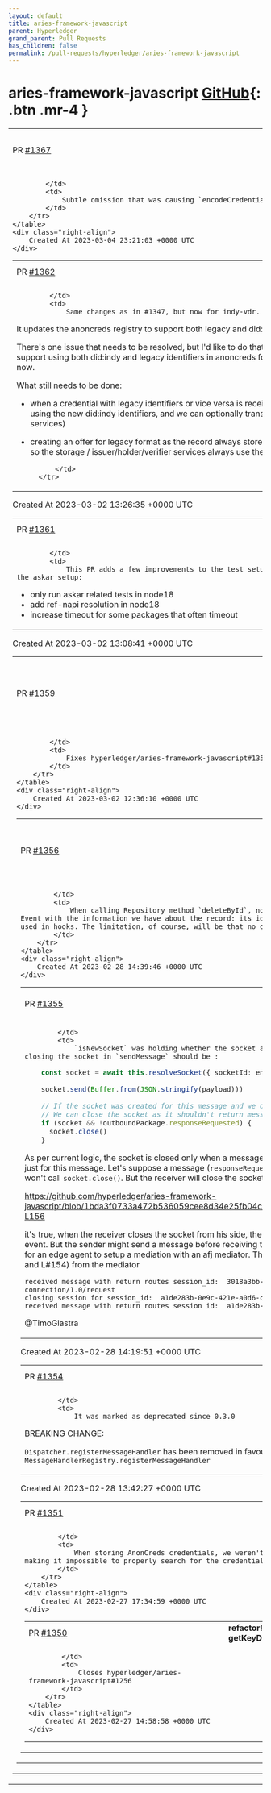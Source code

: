 ```yaml
---
layout: default
title: aries-framework-javascript
parent: Hyperledger
grand_parent: Pull Requests
has_children: false
permalink: /pull-requests/hyperledger/aries-framework-javascript
---
```


# aries-framework-javascript <span class="fs-3 right-align">[GitHub](https://github.com/hyperledger/aries-framework-javascript){: .btn .mr-4 }</span>


<div>
    <table>
        <tr>
            <td>
                PR <a href="https://github.com/hyperledger/aries-framework-javascript/pull/1367" class=".btn">#1367</a>
            </td>
            <td>
                <b>
                    fix(anoncreds): Buffer not imported from core
                </b>
            </td>
        </tr>
        <tr>
            <td>
                
            </td>
            <td>
                Subtle omission that was causing `encodeCredentialValue` to fail under React Native.
            </td>
        </tr>
    </table>
    <div class="right-align">
        Created At 2023-03-04 23:21:03 +0000 UTC
    </div>
</div>

<div>
    <table>
        <tr>
            <td>
                PR <a href="https://github.com/hyperledger/aries-framework-javascript/pull/1362" class=".btn">#1362</a>
            </td>
            <td>
                <b>
                    feat(indy-vdr)!: extend did:indy support
                </b>
            </td>
        </tr>
        <tr>
            <td>
                
            </td>
            <td>
                Same changes as in #1347, but now for indy-vdr.

It updates the anoncreds registry to support both legacy and did:indy identifiers.

There's one issue that needs to be resolved, but I'd like to do that in a separate PR, is that currently the code isn't set up in a way yet that we support using both did:indy and legacy identifiers in anoncreds for _issuance_. As the holder and verifier only do resolving, it works with both now. 

What still needs to be done:
- when a credential with legacy identifiers or vice versa is received, allow it to be shared as the other format. I want to store all credentials using the new did:indy identifiers, and we can optionally transform the identifiers to legacy when needed (in the credential/proof format services)
- creating an offer for legacy format as the record always stores using the did:indy format. I'd also like to handle this in the format services, so the storage / issuer/holder/verifier services always use the new formats. 


            </td>
        </tr>
    </table>
    <div class="right-align">
        Created At 2023-03-02 13:26:35 +0000 UTC
    </div>
</div>

<div>
    <table>
        <tr>
            <td>
                PR <a href="https://github.com/hyperledger/aries-framework-javascript/pull/1361" class=".btn">#1361</a>
            </td>
            <td>
                <b>
                    test: various improvements
                </b>
            </td>
        </tr>
        <tr>
            <td>
                
            </td>
            <td>
                This PR adds a few improvements to the test setup that should hopefully prevent timeouts, but also make sure we test the askar setup:
- only run askar related tests in node18
- add ref-napi resolution in node18
- increase timeout for some packages that often timeout
            </td>
        </tr>
    </table>
    <div class="right-align">
        Created At 2023-03-02 13:08:41 +0000 UTC
    </div>
</div>

<div>
    <table>
        <tr>
            <td>
                PR <a href="https://github.com/hyperledger/aries-framework-javascript/pull/1359" class=".btn">#1359</a>
            </td>
            <td>
                <b>
                    fix(tenant): Correctly configure storage for multi tenant agents
                </b>
            </td>
        </tr>
        <tr>
            <td>
                
            </td>
            <td>
                Fixes hyperledger/aries-framework-javascript#1353
            </td>
        </tr>
    </table>
    <div class="right-align">
        Created At 2023-03-02 12:36:10 +0000 UTC
    </div>
</div>

<div>
    <table>
        <tr>
            <td>
                PR <a href="https://github.com/hyperledger/aries-framework-javascript/pull/1356" class=".btn">#1356</a>
            </td>
            <td>
                <b>
                    fix(core): repository event when calling deleteById
                </b>
            </td>
        </tr>
        <tr>
            <td>
                
            </td>
            <td>
                When calling Repository method `deleteById`, no `RecordEvent` event is emitted. This PR fixes this by emitting the Event with the information we have about the record: its id and type. This makes the event suitable for filtering in handlers used in hooks. The limitation, of course, will be that no other information about it could be retrieved.
            </td>
        </tr>
    </table>
    <div class="right-align">
        Created At 2023-02-28 14:39:46 +0000 UTC
    </div>
</div>

<div>
    <table>
        <tr>
            <td>
                PR <a href="https://github.com/hyperledger/aries-framework-javascript/pull/1355" class=".btn">#1355</a>
            </td>
            <td>
                <b>
                    fix: isNewSocket logic
                </b>
            </td>
        </tr>
        <tr>
            <td>
                
            </td>
            <td>
                `isNewSocket` was holding whether the socket already exists to an endpoint. I think the logic for closing the socket in `sendMessage` should be : 
```ts
    const socket = await this.resolveSocket({ socketId: endpoint, endpoint, connectionId })

    socket.send(Buffer.from(JSON.stringify(payload)))

    // If the socket was created for this message and we don't have return routing enabled
    // We can close the socket as it shouldn't return messages anymore
    if (socket && !outboundPackage.responseRequested) {
      socket.close()
    }
```
As per current logic, the socket is closed only when a message has `responseRequested=false` and a new socket is created just for this message. Let's suppose a message (`responseRequested=false` and socket already exists), in this case sender won't call `socket.close()`. But the receiver will close the socket

https://github.com/hyperledger/aries-framework-javascript/blob/1bda3f0733a472b536059cee8d34e25fb04c9f2d/packages/core/src/agent/MessageReceiver.ts#L138-L156

it's true, when the receiver closes the socket from his side, the sender will also close the socket based on `socket.onclose` event. But the sender might send a message before receiving the `socket.onclose` event. I got this bug, while I was testing for an edge agent to setup a mediation with an afj mediator. This was console log (at agent/MessageReceiver.tsL#139 and L#154) from the mediator

```
received message with return routes session_id:  3018a3bb-c37b-4b22-a1f6-66c494fc3d14 <<< This is connection/1.0/request
closing session for session_id:  a1de283b-0e9c-421e-a0d6-c59ac311d048 <<<< This is didcom/trust_ping
received message with return routes session_id:  a1de283b-0e9c-421e-a0d6-c59ac311d048 <<<< this mediate-request.
```
@TimoGlastra 
            </td>
        </tr>
    </table>
    <div class="right-align">
        Created At 2023-02-28 14:19:51 +0000 UTC
    </div>
</div>

<div>
    <table>
        <tr>
            <td>
                PR <a href="https://github.com/hyperledger/aries-framework-javascript/pull/1354" class=".btn">#1354</a>
            </td>
            <td>
                <b>
                    refactor!: remove Dispatcher.registerMessageHandler
                </b>
            </td>
        </tr>
        <tr>
            <td>
                
            </td>
            <td>
                It was marked as deprecated since 0.3.0

BREAKING CHANGE:

`Dispatcher.registerMessageHandler` has been removed in favour of `MessageHandlerRegistry.registerMessageHandler`
            </td>
        </tr>
    </table>
    <div class="right-align">
        Created At 2023-02-28 13:42:27 +0000 UTC
    </div>
</div>

<div>
    <table>
        <tr>
            <td>
                PR <a href="https://github.com/hyperledger/aries-framework-javascript/pull/1351" class=".btn">#1351</a>
            </td>
            <td>
                <b>
                    fix(anoncreds-rs): save revocation registry index
                </b>
            </td>
        </tr>
        <tr>
            <td>
                
            </td>
            <td>
                When storing AnonCreds credentials, we weren't saving the revocation registry index, making it impossible to properly search for the credential in `RevocationNotificationService`.
            </td>
        </tr>
    </table>
    <div class="right-align">
        Created At 2023-02-27 17:34:59 +0000 UTC
    </div>
</div>

<div>
    <table>
        <tr>
            <td>
                PR <a href="https://github.com/hyperledger/aries-framework-javascript/pull/1350" class=".btn">#1350</a>
            </td>
            <td>
                <b>
                    refactor!: remove getKeyDidMappingByVerificationMethod
                </b>
            </td>
        </tr>
        <tr>
            <td>
                
            </td>
            <td>
                Closes hyperledger/aries-framework-javascript#1256
            </td>
        </tr>
    </table>
    <div class="right-align">
        Created At 2023-02-27 14:58:58 +0000 UTC
    </div>
</div>

